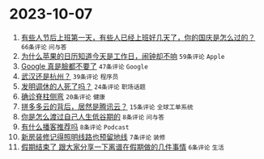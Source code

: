 # 2023-10-07

1. [有些人节后上班第一天，有些人已经上班好几天了，你的国庆是怎么过的？](https://www.v2ex.com/t/979342) `66条评论` `问与答`
1. [为什么苹果的日历知道今天是工作日，闹钟却不响](https://www.v2ex.com/t/979350) `59条评论` `Apple`
1. [Google 真是臉都不要了](https://www.v2ex.com/t/979388) `47条评论` `Google`
1. [武汉还是杭州？](https://www.v2ex.com/t/979358) `39条评论` `程序员`
1. [发明调休的人死了吗？](https://www.v2ex.com/t/979340) `24条评论` `职场话题`
1. [确诊脊柱侧弯](https://www.v2ex.com/t/979361) `20条评论` `健康`
1. [拼多多云的背后，居然是腾讯云？](https://www.v2ex.com/t/979370) `15条评论` `全球工单系统`
1. [你是怎么渡过自己人生低谷期的](https://www.v2ex.com/t/979401) `8条评论` `问与答`
1. [有什么播客推荐吗](https://www.v2ex.com/t/979391) `8条评论` `Podcast`
1. [新房装修记得照明线路也预留地线](https://www.v2ex.com/t/979357) `7条评论` `装修`
1. [假期结束了 跟大家分享一下离谱在假期做的几件事情](https://www.v2ex.com/t/979377) `6条评论` `生活`
